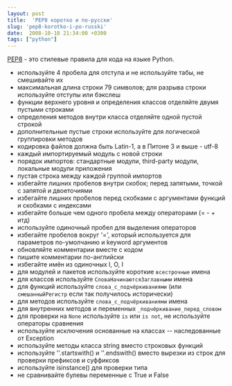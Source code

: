 ```yaml
---
layout: post
title:  'PEP8 коротко и по-русски'
slug: 'pep8-korotko-i-po-russki'
date:  2008-10-18 21:34:00 +0300
tags: ["python"]
---
```


[PEP8](http://www.python.org/dev/peps/pep-0008/) - это стилевые правила для кода на языке Python.

* используйте 4 пробела для отступа и не используйте табы, не смешивайте их
* максимальная длина строки 79 символов; для разрыва строки используйте отступы или бэкслеш
* функции верхнего уровня и определения классов отделяйте двумя пустыми строками
* определения методов внутри класса отделяйте одной пустой строкой
* дополнительные пустые строки используйте для логической группировки методов
* кодировка файлов должна быть Latin-1, а в Питоне 3 и выше - utf-8
* каждый импортируемый модуль с новой строки
* порядок импортов: стандартные модули, third-party модули, локальные модули приложения
* пустая строка между каждой группой импортов
* избегайте лишних пробелов внутри скобок; перед запятыми, точкой с запятой и двоеточиями
* избегайте лишних пробелов перед скобками с аргументами функций и скобками с индексами
* избегайте больше чем одного пробела между операторами (= - + итд)
* используйте одиночный пробел для выделения операторов
* избегайте пробелов вокруг '=', который используется для параметров по-умолчанию и keyword аргументов
* обновляйте комментарии вместе с кодом
* пишите комментарии по-английски
* избегайте имён из одиночных l, O, I
* для модулей и пакетов используйте короткие `всестрочные` имена
* для классов используйте `СловаНачинаютсяЗаглавными` имена
* для функций используйте `слова_с_подчёркиваниями` (или `смешанныйРегистр` если так получилось исторически)
* для методов используйте `слова_с_подчёркиваниями` имена
* для внутренних методов и переменных `_подчёркивание_перед_словом`
* для проверки на `None` используйте `is` или `is not`, не используйте операторы сравнения
* используйте исключения основанные на классах -- наследованные от Exception
* используйте методы класса string вместо строковых функций
* используйте ''.startswith() и ''.endswith() вместо вырезки из строк для проверки префиксов и суффиксов
* используйте isinstance() для проверки типа
* не сравнивайте булевы переменные с True и False


